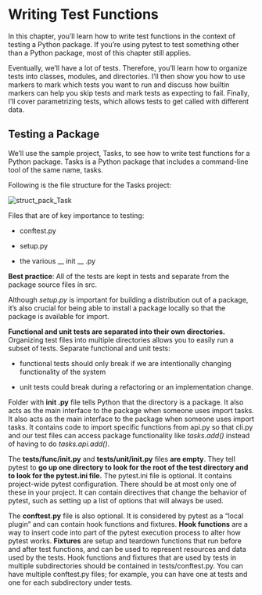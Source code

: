 # Writing Test Functions

In this chapter, you’ll learn how to write test functions in the context of testing a
Python package. If you’re using pytest to test something other than a Python package, most of this chapter still applies.

Eventually, we’ll have a lot of tests. Therefore, you’ll learn how to organize
tests into classes, modules, and directories. I’ll then show you how to use
markers to mark which tests you want to run and discuss how builtin markers
can help you skip tests and mark tests as expecting to fail. Finally, I’ll cover
parametrizing tests, which allows tests to get called with different data.

## Testing a Package

We’ll use the sample project, Tasks, to see how to write test functions for a Python package. Tasks is a
Python package that includes a command-line tool of the same name, tasks.

Following is the file structure for the Tasks project:

![struct_pack_Task](https://user-images.githubusercontent.com/37953610/59927824-397a3a80-9435-11e9-9048-3129ffca265e.JPG)

Files that are of key importance to testing:

- conftest.py

- setup.py

- the various __ init __ .py

**Best practice**: All of the tests are kept in tests and separate from the package source files in src. 

Although _setup.py_ is important for building a distribution out of a package, it’s also crucial for being able to install a package locally so that the package is available for import.

**Functional and unit tests are separated into their own directories.** Organizing test files into multiple
directories allows you to easily run a subset of tests. Separate functional
and unit tests:

- functional tests should only break if we are intentionally changing functionality of the system

- unit tests could break during a refactoring or an implementation change.

Folder with **__init__ .py** file tells Python
that the directory is a package. It also acts as the main interface to the
package when someone uses import tasks. It also acts as the main interface to the
package when someone uses import tasks. It contains code to import specific
functions from api.py so that cli.py and our test files can access package functionality
like _tasks.add()_ instead of having to do _tasks.api.add()_.

The **tests/func/__init__.py** and **tests/unit/__init__.py** files **are empty**. They tell pytest to
**go up one directory to look for the root of the test directory and to look for
the pytest.ini file.** The pytest.ini file is optional. It contains project-wide pytest configuration. There
should be at most only one of these in your project. It can contain directives
that change the behavior of pytest, such as setting up a list of options that
will always be used. 

The **conftest.py** file is also optional. It is considered by pytest as a “local plugin”
and can contain hook functions and fixtures. **Hook functions** are a way to
insert code into part of the pytest execution process to alter how pytest works.
**Fixtures** are setup and teardown functions that run before and after test
functions, and can be used to represent resources and data used by the
tests. Hook functions and fixtures that are used by tests in multiple subdirectories should be contained in tests/conftest.py. You
can have multiple conftest.py files; for example, you can have one at tests and one for each subdirectory under tests.










